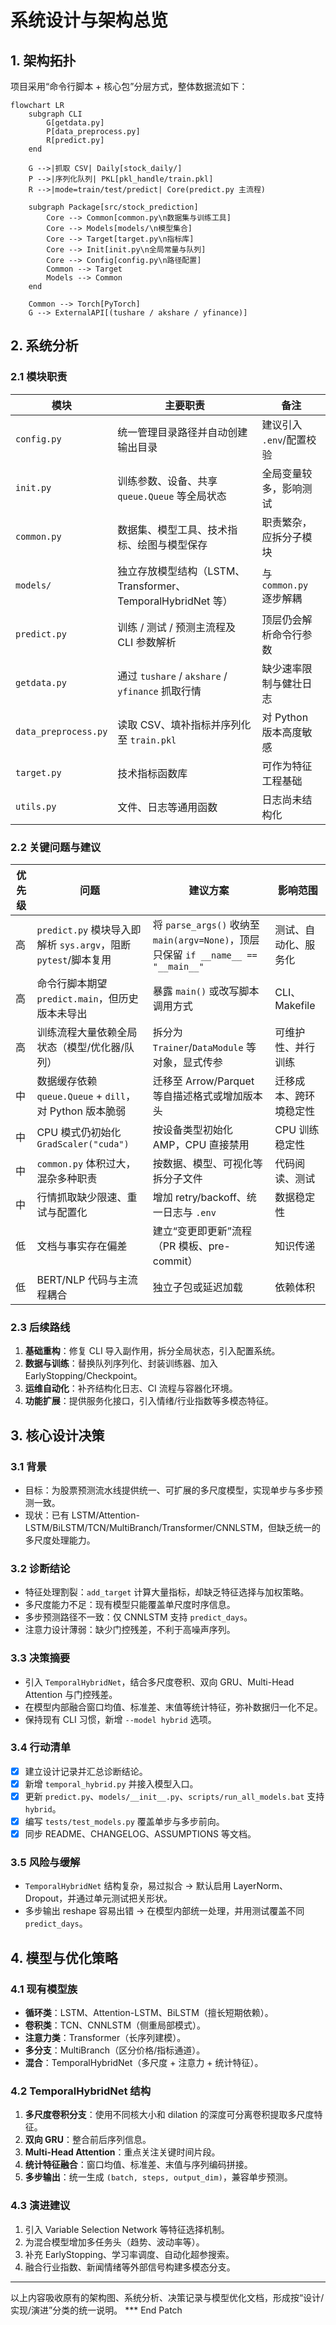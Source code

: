 # 系统设计与架构总览

## 1. 架构拓扑
项目采用“命令行脚本 + 核心包”分层方式，整体数据流如下：

```mermaid
flowchart LR
    subgraph CLI
        G[getdata.py]
        P[data_preprocess.py]
        R[predict.py]
    end

    G -->|抓取 CSV| Daily[stock_daily/]
    P -->|序列化队列| PKL[pkl_handle/train.pkl]
    R -->|mode=train/test/predict| Core(predict.py 主流程)

    subgraph Package[src/stock_prediction]
        Core --> Common[common.py\n数据集与训练工具]
        Core --> Models[models/\n模型集合]
        Core --> Target[target.py\n指标库]
        Core --> Init[init.py\n全局常量与队列]
        Core --> Config[config.py\n路径配置]
        Common --> Target
        Models --> Common
    end

    Common --> Torch[PyTorch]
    G --> ExternalAPI[(tushare / akshare / yfinance)]
```

## 2. 系统分析
### 2.1 模块职责
| 模块 | 主要职责 | 备注 |
| ---- | -------- | ---- |
| `config.py` | 统一管理目录路径并自动创建输出目录 | 建议引入 `.env`/配置校验 |
| `init.py` | 训练参数、设备、共享 `queue.Queue` 等全局状态 | 全局变量较多，影响测试 |
| `common.py` | 数据集、模型工具、技术指标、绘图与模型保存 | 职责繁杂，应拆分子模块 |
| `models/` | 独立存放模型结构（LSTM、Transformer、TemporalHybridNet 等） | 与 `common.py` 逐步解耦 |
| `predict.py` | 训练 / 测试 / 预测主流程及 CLI 参数解析 | 顶层仍会解析命令行参数 |
| `getdata.py` | 通过 `tushare` / `akshare` / `yfinance` 抓取行情 | 缺少速率限制与健壮日志 |
| `data_preprocess.py` | 读取 CSV、填补指标并序列化至 `train.pkl` | 对 Python 版本高度敏感 |
| `target.py` | 技术指标函数库 | 可作为特征工程基础 |
| `utils.py` | 文件、日志等通用函数 | 日志尚未结构化 |

### 2.2 关键问题与建议
| 优先级 | 问题 | 建议方案 | 影响范围 |
| ------ | ---- | -------- | -------- |
| 高 | `predict.py` 模块导入即解析 `sys.argv`，阻断 `pytest`/脚本复用 | 将 `parse_args()` 收纳至 `main(argv=None)`，顶层只保留 `if __name__ == "__main__"` | 测试、自动化、服务化 |
| 高 | 命令行脚本期望 `predict.main`，但历史版本未导出 | 暴露 `main()` 或改写脚本调用方式 | CLI、Makefile |
| 高 | 训练流程大量依赖全局状态（模型/优化器/队列） | 拆分为 `Trainer`/`DataModule` 等对象，显式传参 | 可维护性、并行训练 |
| 中 | 数据缓存依赖 `queue.Queue` + `dill`，对 Python 版本脆弱 | 迁移至 Arrow/Parquet 等自描述格式或增加版本头 | 迁移成本、跨环境稳定性 |
| 中 | CPU 模式仍初始化 `GradScaler("cuda")` | 按设备类型初始化 AMP，CPU 直接禁用 | CPU 训练稳定性 |
| 中 | `common.py` 体积过大，混杂多种职责 | 按数据、模型、可视化等拆分子文件 | 代码阅读、测试 |
| 中 | 行情抓取缺少限速、重试与配置化 | 增加 retry/backoff、统一日志与 `.env` | 数据稳定性 |
| 低 | 文档与事实存在偏差 | 建立“变更即更新”流程（PR 模板、pre-commit） | 知识传递 |
| 低 | BERT/NLP 代码与主流程耦合 | 独立子包或延迟加载 | 依赖体积 |

### 2.3 后续路线
1. **基础重构**：修复 CLI 导入副作用，拆分全局状态，引入配置系统。  
2. **数据与训练**：替换队列序列化、封装训练器、加入 EarlyStopping/Checkpoint。  
3. **运维自动化**：补齐结构化日志、CI 流程与容器化环境。  
4. **功能扩展**：提供服务化接口，引入情绪/行业指数等多模态特征。

## 3. 核心设计决策
### 3.1 背景
- 目标：为股票预测流水线提供统一、可扩展的多尺度模型，实现单步与多步预测一致。  
- 现状：已有 LSTM/Attention-LSTM/BiLSTM/TCN/MultiBranch/Transformer/CNNLSTM，但缺乏统一的多尺度处理能力。

### 3.2 诊断结论
- 特征处理割裂：`add_target` 计算大量指标，却缺乏特征选择与加权策略。  
- 多尺度能力不足：现有模型只能覆盖单尺度时序信息。  
- 多步预测路径不一致：仅 CNNLSTM 支持 `predict_days`。  
- 注意力设计薄弱：缺少门控残差，不利于高噪声序列。

### 3.3 决策摘要
- 引入 `TemporalHybridNet`，结合多尺度卷积、双向 GRU、Multi-Head Attention 与门控残差。  
- 在模型内部融合窗口均值、标准差、末值等统计特征，弥补数据归一化不足。  
- 保持现有 CLI 习惯，新增 `--model hybrid` 选项。

### 3.4 行动清单
- [x] 建立设计记录并汇总诊断结论。  
- [x] 新增 `temporal_hybrid.py` 并接入模型入口。  
- [x] 更新 `predict.py`、`models/__init__.py`、`scripts/run_all_models.bat` 支持 `hybrid`。  
- [x] 编写 `tests/test_models.py` 覆盖单步与多步前向。  
- [x] 同步 README、CHANGELOG、ASSUMPTIONS 等文档。

### 3.5 风险与缓解
- `TemporalHybridNet` 结构复杂，易过拟合 → 默认启用 LayerNorm、Dropout，并通过单元测试把关形状。  
- 多步输出 reshape 容易出错 → 在模型内部统一处理，并用测试覆盖不同 `predict_days`。

## 4. 模型与优化策略
### 4.1 现有模型族
- **循环类**：LSTM、Attention-LSTM、BiLSTM（擅长短期依赖）。  
- **卷积类**：TCN、CNNLSTM（侧重局部模式）。  
- **注意力类**：Transformer（长序列建模）。  
- **多分支**：MultiBranch（区分价格/指标通道）。  
- **混合**：TemporalHybridNet（多尺度 + 注意力 + 统计特征）。

### 4.2 TemporalHybridNet 结构
1. **多尺度卷积分支**：使用不同核大小和 dilation 的深度可分离卷积提取多尺度特征。  
2. **双向 GRU**：整合前后序列信息。  
3. **Multi-Head Attention**：重点关注关键时间片段。  
4. **统计特征融合**：窗口均值、标准差、末值与序列编码拼接。  
5. **多步输出**：统一生成 `(batch, steps, output_dim)`，兼容单步预测。

### 4.3 演进建议
1. 引入 Variable Selection Network 等特征选择机制。  
2. 为混合模型增加多任务头（趋势、波动率等）。  
3. 补充 EarlyStopping、学习率调度、自动化超参搜索。  
4. 融合行业指数、新闻情绪等外部信号构建多模态分支。

---
以上内容吸收原有的架构图、系统分析、决策记录与模型优化文档，形成按“设计/实现/演进”分类的统一说明。*** End Patch
